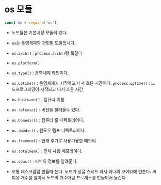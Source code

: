 # os 모듈

```js
const os = require('os');
```

- 노드들은 기본내장 모듈이 있다.

- `os`는 운영체제와 관련된 모듈입니다.

- `os.arch()` : `process.arch()`랑 똑같다

- `os.platform()`

- `os.type()` : 운영체제 타입이다.

- `os.uptime()` :  운영체제가 시작하고 나서 흐른 시간이다.  `process.uptime()` : 노드프로그래밍이 시작되고 나서 흐른 시간

- `os.hostname()` : 컴퓨터 이름

- `os.release()` : 버전을 불러올수 있다.

- `os.homedir()` : 컴퓨터 홈 디렉토리이다. 

- `os.tmpdir()` : 원도우 템프 디렉토리이다.

- `os.freemem()` : 현재 추가로 사용가용한 메모리

- `os.totalmem()` : 전체 사용 메모리이다.

- `os.cpus()` : 씨피유 정보를 알려준다.

- 보통 데스크탑앱 만들때 쓴다. 노드가 싱글 스레드 라서 하나의 코어밖에 안쓴다. 씨피유 개수를 알아서 노드의 개수마큼 프로세스를 만들어서 돌린다. 
